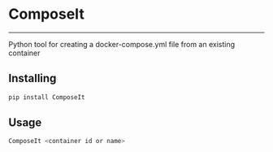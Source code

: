 # ComposeIt
------------------------------

Python tool for creating a docker-compose.yml file from an existing container

## Installing

```bash
pip install ComposeIt
```

## Usage

```bash
ComposeIt <container id or name>
```

